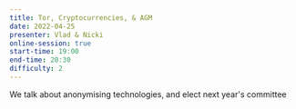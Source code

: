 ```yaml
---
title: Tor, Cryptocurrencies, & AGM
date: 2022-04-25
presenter: Vlad & Nicki
online-session: true
start-time: 19:00
end-time: 20:30
difficulty: 2
---
```


We talk about anonymising technologies, and elect next year's committee